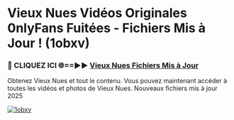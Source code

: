 # Vieux Nues Vidéos Originales 0nlyFans Fuitées - Fichiers Mis à Jour ! (1obxv)

<h3>🔴 CLIQUEZ ICI 🌐==►► <a href="https://tinyurl.com/2pmr4ezf" rel="nofollow">Vieux Nues Fichiers Mis à Jour</a></h3>

Obtenez Vieux Nues et tout le contenu. Vous pouvez maintenant accéder à toutes les vidéos et photos de Vieux Nues. Nouveaux fichiers mis à jour 2025

[![1obxv](https://i.imgur.com/6SNvagu.gif)](https://tinyurl.com/2pmr4ezf)
